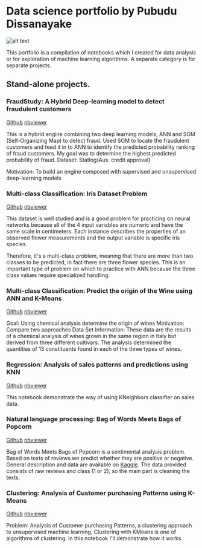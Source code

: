 
# Data science portfolio by Pubudu Dissanayake

![alt text](https://github.com/pubudu08/pubudu08.github.io/blob/master/icon-data-science-header.png)

This portfolio is a compilation of notebooks which I created for data analysis or for exploration of machine learning algorithms. A separate category is for separate projects.

## Stand-alone projects.

### FraudStudy: A Hybrid Deep-learning model to detect fraudulent customers

[Github](https://github.com/pubudu08/pubudu08.github.io/blob/master/Noteboooks/FraudStudy.ipynb) [nbviewer](http://nbviewer.jupyter.org/github/pubudu08/pubudu08.github.io/blob/master/Noteboooks/FraudStudy.ipynb)

This is a hybrid engine combining two deep learning models; ANN and SOM (Self-Organizing Map) to detect fraud. Used SOM to locate the fraudulent customers and feed it in to ANN to identify the predicted probability ranking of fraud customers. My goal was to determine the highest predicted probability of fraud. Dataset: Statlog(Aus. credit approval)

Motivation: To build an engine composed with supervised and unsupervised deep-learning models

### Multi-class Classification: Iris Dataset Problem
[Github](https://github.com/pubudu08/pubudu08.github.io/blob/master/Noteboooks/Iris_ANN.ipynb) [nbviewer](http://nbviewer.jupyter.org/github/pubudu08/pubudu08.github.io/blob/master/Noteboooks/Iris_ANN.ipynb)

This dataset is well studied and is a good problem for practicing on neural networks because all of the 4 input variables are numeric and have the same scale in centimeters. Each instance describes the properties of an observed flower measurements and the output variable is specific iris species.

Therefore, it's a multi-class problem, meaning that there are more than two classes to be predicted, in fact there are three flower species. This is an important type of problem on which to practice with ANN because the three class values require specialized handling.

### Multi-class Classification: Predict the origin of the Wine using ANN and K-Means
[Github](https://github.com/pubudu08/pubudu08.github.io/blob/master/Noteboooks/Wine_ANN.ipynb) [nbviewer](http://nbviewer.jupyter.org/github/pubudu08/pubudu08.github.io/blob/master/Noteboooks/Wine_ANN.ipynb)

Goal: Using chemical analysis determine the origin of wines
Motivation: Compare two approaches
Data Set Information: These data are the results of a chemical analysis of wines grown in the same region in Italy but derived from three different cultivars. The analysis determined the quantities of 13 constituents found in each of the three types of wines.

### Regression: Analysis of sales patterns and predictions using KNN

[Github](https://github.com/pubudu08/pubudu08.github.io/blob/master/Noteboooks/KNN.ipynb) [nbviewer](http://nbviewer.jupyter.org/github/pubudu08/pubudu08.github.io/blob/master/Noteboooks/KNN.ipynb)

This notebook demonstrate the way of using KNeighbors classifier on sales data.

### Natural language processing: Bag of Words Meets Bags of Popcorn

[Github](https://github.com/pubudu08/pubudu08.github.io/blob/master/Noteboooks/Word2Vec.ipynb) [nbviewer](http://nbviewer.jupyter.org/github/pubudu08/pubudu08.github.io/blob/master/Noteboooks/Word2Vec.ipynb)

Bag of Words Meets Bags of Popcorn is a sentimental analysis problem. Based on texts of reviews we predict whether they are positive or negative. General description and data are available on [Kaggle](https://www.kaggle.com/c/word2vec-nlp-tutorial).
The data provided consists of raw reviews and class (1 or 2), so the main part is cleaning the texts.

### Clustering: Analysis of Customer purchasing Patterns using K-Means

[Github](https://github.com/pubudu08/pubudu08.github.io/blob/master/Noteboooks/K-Means.ipynb) [nbviewer](http://nbviewer.jupyter.org/github/pubudu08/pubudu08.github.io/blob/master/Noteboooks/K-Means.ipynb)

Problem: Analysis of Customer purchasing Patterns, a clustering approach to unsupervised machine learning. Clustering with KMeans is one of algorithms of clustering. in this notebook I'll demonstrate how it works.
